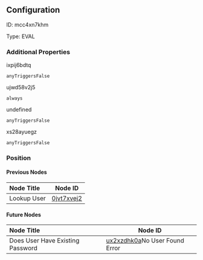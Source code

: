 # <nil>
## Configuration
ID:  mcc4xn7khm

Type: EVAL 







### Additional Properties
ixpij6bdtq
```string 
anyTriggersFalse
```


ujwd58v2j5
```string 
always
```


undefined
```string 
anyTriggersFalse
```


xs28ayuegz
```string 
anyTriggersFalse
```





### Position

#### Previous Nodes
| Node Title | Node ID |
| :------------- | ------------ |
| Lookup User | [0jvt7xvej2](./0jvt7xvej2.md) | 
 
 #### Future Nodes
| Node Title | Node ID |
| :------------- | ------------ |
| Does User Have Existing Password |[ux2xzdhk0a](./ux2xzdhk0a.md)No User Found Error |[ixpij6bdtq](./ixpij6bdtq.md) | 
